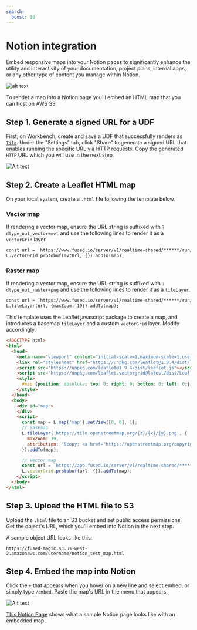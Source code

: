 ```yaml
---
search:
  boost: 10
---
```


# Notion integration

Embed responsive maps into your Notion pages to significantly enhance the utility and interactivity of your documentation, project plans, internal apps, or any other type of content you manage within Notion.

![alt text](https://fused-magic.s3.us-west-2.amazonaws.com/docs_assets/a_notion.png)

To render a map into a Notion page you'll embed an HTML map that you can host on AWS S3.

## Step 1. Generate a signed URL for a UDF

First, on Workbench, create and save a UDF that successfully renders as [`Tile`](/core_concepts/#tile-vs-file-udfs). Under the "Settings" tab, click "Share" to generate a signed URL that enables running the specific URL via HTTP requests. Copy the generated `HTTP` URL which you will use in the next step.

![Alt text](https://fused-magic.s3.us-west-2.amazonaws.com/docs_assets/snippets_share.png)


## Step 2. Create a Leaflet HTML map

On your local system, create a `.html` file following the template below.

### Vector map

If rendering a vector map, ensure the URL string is suffixed with `?dtype_out_vector=mvt` and use the following lines to render it as a `vectorGrid` layer.

```html
const url = `https://www.fused.io/server/v1/realtime-shared/******/run/tiles/{z}/{x}/{y}?dtype_out_vector=mvt`
L.vectorGrid.protobuf(mvtUrl, {}).addTo(map);
```

### Raster map
If rendering a vector map, ensure the URL string is suffixed with `?dtype_out_raster=png` and use the following lines to render it as a `tileLayer`.

```html
const url = `https://www.fused.io/server/v1/realtime-shared/******/run/tiles/{z}/{x}/{y}?dtype_out_raster=png`
L.tileLayer(url, {maxZoom: 19}).addTo(map);
```

This template uses the Leaflet javascript package to create a map, and introduces a basemap `tileLayer` and a custom `vectorGrid` layer. Modify accordingly.

```html
<!DOCTYPE html>
<html>
  <head>
    <meta name="viewport" content="initial-scale=1,maximum-scale=1,user-scalable=no" />
    <link rel="stylesheet" href="https://unpkg.com/leaflet@1.9.4/dist/leaflet.css" />
    <script src="https://unpkg.com/leaflet@1.9.4/dist/leaflet.js"></script>
    <script src="https://unpkg.com/leaflet.vectorgrid@latest/dist/Leaflet.VectorGrid.bundled.js"></script>
    <style>
      #map {position: absolute; top: 0; right: 0; bottom: 0; left: 0;}
    </style>
  </head>
  <body>
    <div id="map">
    </div>
    <script>
      const map = L.map('map').setView([0, 0], 1);
      // Basemap
      L.tileLayer('https://tile.openstreetmap.org/{z}/{x}/{y}.png', {
        maxZoom: 19,
        attribution: '&copy; <a href="https://openstreetmap.org/copyright">OpenStreetMap contributors</a>'
      }).addTo(map);

      // Vector map
      const url = `https://app.fused.io/server/v1/realtime-shared/********/run/tiles/{z}/{x}/{y}?dtype_out_vector=mvt`;
      L.vectorGrid.protobuf(url, {}).addTo(map);
    </script>
  </body>
</html>
```


## Step 3. Upload the HTML file to S3

Upload the `.html` file to an S3 bucket and set public access permissions. Get the object's URL, which you'll embed into Notion in the next step.

A sample object URL looks like this:

```
https://fused-magic.s3.us-west-2.amazonaws.com/username/notion_test_map.html
```


## Step 4. Embed the map into Notion

Click the `+` that appears when you hover on a new line and select embed, or simply type `/embed`. Paste the map's URL in the menu that appears.

![Alt text](https://fused-magic.s3.us-west-2.amazonaws.com/docs_assets/gifs/notion2.gif)

[This Notion Page](https://fusedio.notion.site/Demo-Overture-Dataset-Technical-Documentation-8b4138aa56a8483890a93febcc2f2f7f) shows what a sample Notion page looks like with an embedded map.
